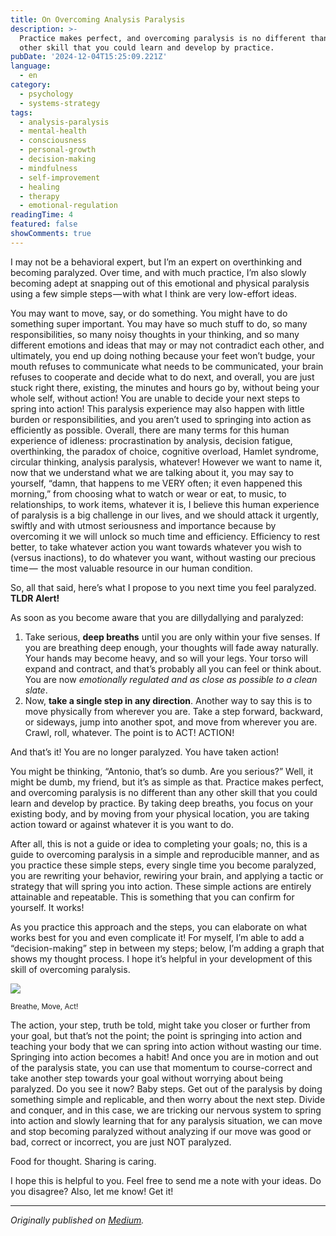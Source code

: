 ```yaml
---
title: On Overcoming Analysis Paralysis
description: >-
  Practice makes perfect, and overcoming paralysis is no different than any
  other skill that you could learn and develop by practice.
pubDate: '2024-12-04T15:25:09.221Z'
language:
  - en
category:
  - psychology
  - systems-strategy
tags:
  - analysis-paralysis
  - mental-health
  - consciousness
  - personal-growth
  - decision-making
  - mindfulness
  - self-improvement
  - healing
  - therapy
  - emotional-regulation
readingTime: 4
featured: false
showComments: true
---
```


I may not be a behavioral expert, but I’m an expert on overthinking and becoming paralyzed. Over time, and with much practice, I’m also slowly becoming adept at snapping out of this emotional and physical paralysis using a few simple steps — with what I think are very low-effort ideas.

You may want to move, say, or do something. You might have to do something super important. You may have so much stuff to do, so many responsibilities, so many noisy thoughts in your thinking, and so many different emotions and ideas that may or may not contradict each other, and ultimately, you end up doing nothing because your feet won’t budge, your mouth refuses to communicate what needs to be communicated, your brain refuses to cooperate and decide what to do next, and overall, you are just stuck right there, existing, the minutes and hours go by, without being your whole self, without action! You are unable to decide your next steps to spring into action! This paralysis experience may also happen with little burden or responsibilities, and you aren’t used to springing into action as efficiently as possible. Overall, there are many terms for this human experience of idleness: procrastination by analysis, decision fatigue, overthinking, the paradox of choice, cognitive overload, Hamlet syndrome, circular thinking, analysis paralysis, whatever! However we want to name it, now that we understand what we are talking about it, you may say to yourself, “damn, that happens to me VERY often; it even happened this morning,” from choosing what to watch or wear or eat, to music, to relationships, to work items, whatever it is, I believe this human experience of paralysis is a big challenge in our lives, and we should attack it urgently, swiftly and with utmost seriousness and importance because by overcoming it we will unlock so much time and efficiency. Efficiency to rest better, to take whatever action you want towards whatever you wish to (versus inactions), to do whatever you want, without wasting our precious time —  the most valuable resource in our human condition.

So, all that said, here’s what I propose to you next time you feel paralyzed. **TLDR Alert!**

As soon as you become aware that you are dillydallying and paralyzed:

1. Take serious, **deep breaths** until you are only within your five senses. If you are breathing deep enough, your thoughts will fade away naturally. Your hands may become heavy, and so will your legs. Your torso will expand and contract, and that’s probably all you can feel or think about. You are now _emotionally regulated and as close as possible to a clean slate_.
2. Now, **take a single step in any direction**. Another way to say this is to move physically from wherever you are. Take a step forward, backward, or sideways, jump into another spot, and move from wherever you are. Crawl, roll, whatever. The point is to ACT! ACTION!

And that’s it! You are no longer paralyzed. You have taken action!

You might be thinking, “Antonio, that’s so dumb. Are you serious?” Well, it might be dumb, my friend, but it’s as simple as that. Practice makes perfect, and overcoming paralysis is no different than any other skill that you could learn and develop by practice. By taking deep breaths, you focus on your existing body, and by moving from your physical location, you are taking action toward or against whatever it is you want to do.

After all, this is not a guide or idea to completing your goals; no, this is a guide to overcoming paralysis in a simple and reproducible manner, and as you practice these simple steps, every single time you become paralyzed, you are rewriting your behavior, rewiring your brain, and applying a tactic or strategy that will spring you into action. These simple actions are entirely attainable and repeatable. This is something that you can confirm for yourself. It works!

As you practice this approach and the steps, you can elaborate on what works best for you and even complicate it! For myself, I’m able to add a “decision-making” step in between my steps; below, I’m adding a graph that shows my thought process. I hope it’s helpful in your development of this skill of overcoming paralysis.

![](https://cdn-images-1.medium.com/max/1200/1*1quMIB8l6OEq0Z5xfR3INg.jpeg)

<small>Breathe, Move, Act!</small>

The action, your step, truth be told, might take you closer or further from your goal, but that’s not the point; the point is springing into action and teaching your body that we can spring into action without wasting our time. Springing into action becomes a habit! And once you are in motion and out of the paralysis state, you can use that momentum to course-correct and take another step towards your goal without worrying about being paralyzed. Do you see it now? Baby steps. Get out of the paralysis by doing something simple and replicable, and then worry about the next step. Divide and conquer, and in this case, we are tricking our nervous system to spring into action and slowly learning that for any paralysis situation, we can move and stop becoming paralyzed without analyzing if our move was good or bad, correct or incorrect, you are just NOT paralyzed.

Food for thought. Sharing is caring.

I hope this is helpful to you. Feel free to send me a note with your ideas. Do you disagree? Also, let me know! Get it!

---

_Originally published on [Medium](https://medium.com/@wizards777/on-overcoming-analysis-paralysis-d9281a526dc8)._
